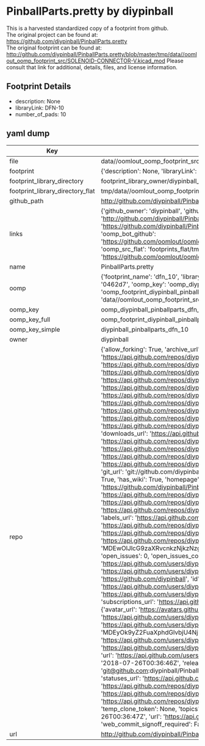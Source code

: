 # PinballParts.pretty by diypinball  
This is a harvested standardized copy of a footprint from github.  
The original project can be found at:  
https://github.com/diypinball/PinballParts.pretty  
The original footprint can be found at:
http://github.com/diypinball/PinballParts.pretty/blob/master/tmp/data//oomlout_oomp_footprint_src/SOLENOID-CONNECTOR-V.kicad_mod
Please consult that link for additional, details, files, and license information.  
## Footprint Details
* description: None  
* libraryLink: DFN-10  
* number_of_pads: 10  
## yaml dump  
| Key | Value |  
| --- | --- |  
| file | data//oomlout_oomp_footprint_src/PinballParts.pretty/DFN-10.kicad_mod |  
| footprint | {'description': None, 'libraryLink': 'DFN-10', 'number_of_pads': 10} |  
| footprint_library_directory | footprint_library_owner/diypinball_PinballParts.pretty |  
| footprint_library_directory_flat | tmp/data//oomlout_oomp_footprint_src/footprints_flat/diypinball_pinballparts_dfn_10/working |  
| github_path | http://github.com/diypinball/PinballParts.pretty/blob/master/tmp/data//oomlout_oomp_footprint_src/DFN-10.kicad_mod |  
| links | {'github_owner': 'diypinball', 'github_repo_name': 'PinballParts.pretty', 'github_src': 'http://github.com/diypinball/PinballParts.pretty/blob/master/tmp/data//oomlout_oomp_footprint_src/SOLENOID-CONNECTOR-V.kicad_mod', 'github_src_repo': 'https://github.com/diypinball/PinballParts.pretty', 'oomp_bot': 'tmp/data//oomlout_oomp_footprint_src/footprints/diypinball_pinballparts_dfn_10/working', 'oomp_bot_github': 'https://github.com/oomlout/oomlout_oomp_footprint_bot/tree/main/tmp/data//oomlout_oomp_footprint_src/footprints/diypinball_pinballparts_dfn_10/working', 'oomp_src_flat': 'footprints_flat/tmp/data//oomlout_oomp_footprint_src/footprints_flat/diypinball_pinballparts_dfn_10/working', 'oomp_src_flat_github': 'https://github.com/oomlout/oomlout_oomp_footprint_src/tree/main/tmp/data//oomlout_oomp_footprint_src/footprints_flat/diypinball_pinballparts_dfn_10/working'} |  
| name | PinballParts.pretty |  
| oomp | {'footprint_name': 'dfn_10', 'library_name': 'pinballparts', 'md5': '0462d7df1efa0b2a1d2baf8a2328bba8', 'md5_10': '0462d7df1e', 'md5_5': '0462d', 'md5_6': '0462d7', 'oomp_key': 'oomp_diypinball_pinballparts_dfn_10', 'oomp_key_extra': 'oomp_footprint_diypinball_pinballparts_dfn_10', 'oomp_key_full': 'oomp_footprint_diypinball_pinballparts_dfn_10_0462d7', 'oomp_key_simple': 'diypinball_pinballparts_dfn_10', 'original_filename': 'data//oomlout_oomp_footprint_src/PinballParts.pretty/DFN-10.kicad_mod', 'owner_name': 'diypinball'} |  
| oomp_key | oomp_diypinball_pinballparts_dfn_10 |  
| oomp_key_full | oomp_footprint_diypinball_pinballparts_dfn_10 |  
| oomp_key_simple | diypinball_pinballparts_dfn_10 |  
| owner | diypinball |  
| repo | {'allow_forking': True, 'archive_url': 'https://api.github.com/repos/diypinball/PinballParts.pretty/{archive_format}{/ref}', 'archived': False, 'assignees_url': 'https://api.github.com/repos/diypinball/PinballParts.pretty/assignees{/user}', 'blobs_url': 'https://api.github.com/repos/diypinball/PinballParts.pretty/git/blobs{/sha}', 'branches_url': 'https://api.github.com/repos/diypinball/PinballParts.pretty/branches{/branch}', 'clone_url': 'https://github.com/diypinball/PinballParts.pretty.git', 'collaborators_url': 'https://api.github.com/repos/diypinball/PinballParts.pretty/collaborators{/collaborator}', 'comments_url': 'https://api.github.com/repos/diypinball/PinballParts.pretty/comments{/number}', 'commits_url': 'https://api.github.com/repos/diypinball/PinballParts.pretty/commits{/sha}', 'compare_url': 'https://api.github.com/repos/diypinball/PinballParts.pretty/compare/{base}...{head}', 'contents_url': 'https://api.github.com/repos/diypinball/PinballParts.pretty/contents/{+path}', 'contributors_url': 'https://api.github.com/repos/diypinball/PinballParts.pretty/contributors', 'created_at': '2015-06-05T14:41:07Z', 'default_branch': 'master', 'deployments_url': 'https://api.github.com/repos/diypinball/PinballParts.pretty/deployments', 'description': 'Packages for KiCAD/PCBNew from DIYPinball', 'disabled': False, 'downloads_url': 'https://api.github.com/repos/diypinball/PinballParts.pretty/downloads', 'events_url': 'https://api.github.com/repos/diypinball/PinballParts.pretty/events', 'fork': False, 'forks': 0, 'forks_count': 0, 'forks_url': 'https://api.github.com/repos/diypinball/PinballParts.pretty/forks', 'full_name': 'diypinball/PinballParts.pretty', 'git_commits_url': 'https://api.github.com/repos/diypinball/PinballParts.pretty/git/commits{/sha}', 'git_refs_url': 'https://api.github.com/repos/diypinball/PinballParts.pretty/git/refs{/sha}', 'git_tags_url': 'https://api.github.com/repos/diypinball/PinballParts.pretty/git/tags{/sha}', 'git_url': 'git://github.com/diypinball/PinballParts.pretty.git', 'has_discussions': False, 'has_downloads': True, 'has_issues': True, 'has_pages': False, 'has_projects': True, 'has_wiki': True, 'homepage': None, 'hooks_url': 'https://api.github.com/repos/diypinball/PinballParts.pretty/hooks', 'html_url': 'https://github.com/diypinball/PinballParts.pretty', 'id': 36937846, 'is_template': False, 'issue_comment_url': 'https://api.github.com/repos/diypinball/PinballParts.pretty/issues/comments{/number}', 'issue_events_url': 'https://api.github.com/repos/diypinball/PinballParts.pretty/issues/events{/number}', 'issues_url': 'https://api.github.com/repos/diypinball/PinballParts.pretty/issues{/number}', 'keys_url': 'https://api.github.com/repos/diypinball/PinballParts.pretty/keys{/key_id}', 'labels_url': 'https://api.github.com/repos/diypinball/PinballParts.pretty/labels{/name}', 'language': None, 'languages_url': 'https://api.github.com/repos/diypinball/PinballParts.pretty/languages', 'license': None, 'merges_url': 'https://api.github.com/repos/diypinball/PinballParts.pretty/merges', 'milestones_url': 'https://api.github.com/repos/diypinball/PinballParts.pretty/milestones{/number}', 'mirror_url': None, 'name': 'PinballParts.pretty', 'network_count': 0, 'node_id': 'MDEwOlJlcG9zaXRvcnkzNjkzNzg0Ng==', 'notifications_url': 'https://api.github.com/repos/diypinball/PinballParts.pretty/notifications{?since,all,participating}', 'open_issues': 0, 'open_issues_count': 0, 'organization': {'avatar_url': 'https://avatars.githubusercontent.com/u/5861966?v=4', 'events_url': 'https://api.github.com/users/diypinball/events{/privacy}', 'followers_url': 'https://api.github.com/users/diypinball/followers', 'following_url': 'https://api.github.com/users/diypinball/following{/other_user}', 'gists_url': 'https://api.github.com/users/diypinball/gists{/gist_id}', 'gravatar_id': '', 'html_url': 'https://github.com/diypinball', 'id': 5861966, 'login': 'diypinball', 'node_id': 'MDEyOk9yZ2FuaXphdGlvbjU4NjE5NjY=', 'organizations_url': 'https://api.github.com/users/diypinball/orgs', 'received_events_url': 'https://api.github.com/users/diypinball/received_events', 'repos_url': 'https://api.github.com/users/diypinball/repos', 'site_admin': False, 'starred_url': 'https://api.github.com/users/diypinball/starred{/owner}{/repo}', 'subscriptions_url': 'https://api.github.com/users/diypinball/subscriptions', 'type': 'Organization', 'url': 'https://api.github.com/users/diypinball'}, 'owner': {'avatar_url': 'https://avatars.githubusercontent.com/u/5861966?v=4', 'events_url': 'https://api.github.com/users/diypinball/events{/privacy}', 'followers_url': 'https://api.github.com/users/diypinball/followers', 'following_url': 'https://api.github.com/users/diypinball/following{/other_user}', 'gists_url': 'https://api.github.com/users/diypinball/gists{/gist_id}', 'gravatar_id': '', 'html_url': 'https://github.com/diypinball', 'id': 5861966, 'login': 'diypinball', 'node_id': 'MDEyOk9yZ2FuaXphdGlvbjU4NjE5NjY=', 'organizations_url': 'https://api.github.com/users/diypinball/orgs', 'received_events_url': 'https://api.github.com/users/diypinball/received_events', 'repos_url': 'https://api.github.com/users/diypinball/repos', 'site_admin': False, 'starred_url': 'https://api.github.com/users/diypinball/starred{/owner}{/repo}', 'subscriptions_url': 'https://api.github.com/users/diypinball/subscriptions', 'type': 'Organization', 'url': 'https://api.github.com/users/diypinball'}, 'private': False, 'pulls_url': 'https://api.github.com/repos/diypinball/PinballParts.pretty/pulls{/number}', 'pushed_at': '2018-07-26T00:36:46Z', 'releases_url': 'https://api.github.com/repos/diypinball/PinballParts.pretty/releases{/id}', 'size': 167, 'ssh_url': 'git@github.com:diypinball/PinballParts.pretty.git', 'stargazers_count': 0, 'stargazers_url': 'https://api.github.com/repos/diypinball/PinballParts.pretty/stargazers', 'statuses_url': 'https://api.github.com/repos/diypinball/PinballParts.pretty/statuses/{sha}', 'subscribers_count': 2, 'subscribers_url': 'https://api.github.com/repos/diypinball/PinballParts.pretty/subscribers', 'subscription_url': 'https://api.github.com/repos/diypinball/PinballParts.pretty/subscription', 'svn_url': 'https://github.com/diypinball/PinballParts.pretty', 'tags_url': 'https://api.github.com/repos/diypinball/PinballParts.pretty/tags', 'teams_url': 'https://api.github.com/repos/diypinball/PinballParts.pretty/teams', 'temp_clone_token': None, 'topics': [], 'trees_url': 'https://api.github.com/repos/diypinball/PinballParts.pretty/git/trees{/sha}', 'updated_at': '2018-07-26T00:36:47Z', 'url': 'https://api.github.com/repos/diypinball/PinballParts.pretty', 'visibility': 'public', 'watchers': 0, 'watchers_count': 0, 'web_commit_signoff_required': False} |  
| url | http://github.com/diypinball/PinballParts.pretty |  

